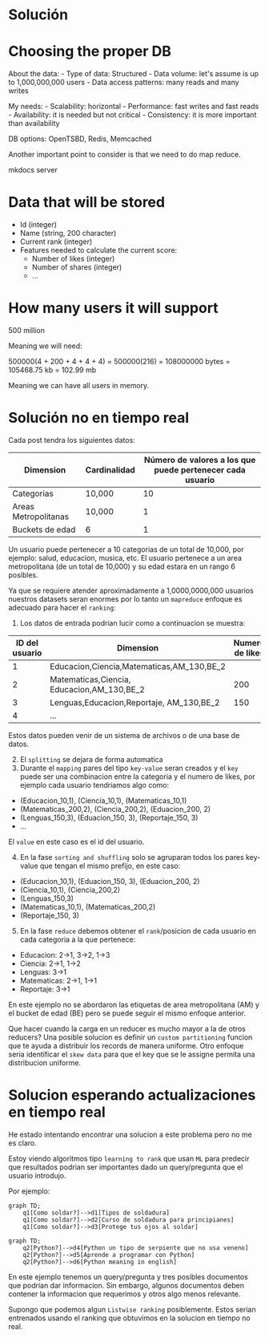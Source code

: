 # Solución

# Choosing the proper DB

About the data:
    - Type of data: Structured
    - Data volume: let's assume is up to 1,000,000,000 users
    - Data access patterns: many reads and many writes

My needs:
    - Scalability: horizontal
    - Performance: fast writes and fast reads
    - Availability: it is needed but not critical
    - Consistency: it is more important than availability

DB options: OpenTSBD, Redis, Memcached

Another important point to consider is that we need to do map reduce.

mkdocs server

# Data that will be stored
- Id (integer)
- Name (string, 200 character)
- Current rank (integer)
- Features needed to calculate the current score:
    - Number of likes (integer)
    - Number of shares (integer)
    - ...

# How many users it will support

500 million

Meaning we will need:

500000(4 + 200 + 4 + 4 + 4) = 500000(216) = 108000000 bytes
= 105468.75 kb = 102.99 mb

Meaning we can have all users in memory.

# Solución no en tiempo real

Cada post tendra los siguientes datos:

| Dimension | Cardinalidad | Número de valores a los que puede pertenecer cada usuario |
| --------- | ------------ | ---------------------------------------------------------- |
| Categorias | 10,000 | 10 |
| Areas Metropolitanas | 10,000 | 1 |
| Buckets de edad | 6 | 1 |

Un usuario puede pertenecer a 10 categorias de un total de 10,000, por ejemplo: salud, educacion, musica, etc. El usuario pertenece a un area metropolitana (de un total de 10,000) y su edad estara en un rango 6 posibles.

Ya que se requiere atender aproximadamente a 1,0000,0000,000 usuarios nuestros datasets seran enormes por lo tanto un `mapreduce` enfoque es adecuado para hacer el `ranking`:

1. Los datos de entrada podrian lucir como a continuacion se muestra:

|ID del usuario|Dimension|Numero de likes|
|--|----------|---------------|
|1|Educacion,Ciencia,Matematicas,AM_130,BE_2|
|2|Matematicas,Ciencia, Educacion,AM_130,BE_2|200|
|3|Lenguas,Educacion,Reportaje, AM_130,BE_2|150|
|4|...

Estos datos pueden venir de un sistema de archivos o de una base de datos.

2. El `splitting` se dejara de forma automatica
3. Durante el `mapping` pares del tipo `key-value` seran creados y el `key` puede ser una combinacion entre la categoria y el numero de likes, por ejemplo cada usuario tendriamos algo como:

- (Educacion_10,1), (Ciencia_10,1), (Matematicas_10,1)
- (Matematicas_200,2), (Ciencia_200,2), (Eduacion_200, 2)
- (Lenguas_150,3), (Eduacion_150, 3), (Reportaje_150, 3)
- ...

El `value` en este caso es el id del usuario.

4. En la fase `sorting and shuffling` solo se agruparan todos los pares key-value que tengan el mismo prefijo, en este caso:

- (Educacion_10,1), (Eduacion_150, 3), (Eduacion_200, 2)
- (Ciencia_10,1), (Ciencia_200,2)
- (Lenguas_150,3)
- (Matematicas_10,1), (Matematicas_200,2)
- (Reportaje_150, 3)

5. En la fase `reduce` debemos obtener el `rank`/posicion de cada usuario en cada categoria a la que pertenece:

- Educacion: 2->1, 3->2, 1->3
- Ciencia: 2->1, 1->2
- Lenguas: 3->1
- Matematicas: 2->1, 1->1
- Reportaje: 3->1

En este ejemplo no se abordaron las etiquetas de area metropolitana (AM) y el bucket de edad (BE) pero se puede seguir el mismo enfoque anterior.

Que hacer cuando la carga en un reducer es mucho mayor a la de otros reducers? Una posible solucion es definir un `custom partitioning` funcion que te ayuda a distribuir los records de manera uniforme. Otro enfoque seria identificar el `skew data` para que el key que se le assigne permita una distribucion uniforme.

# Solucion esperando actualizaciones en tiempo real

He estado intentando encontrar una solucion a este problema pero no me es claro.

Estoy viendo algoritmos tipo `learning to rank` que usan `ML` para predecir que resultados podrian ser importantes dado un query/pregunta que el usuario introdujo.

Por ejemplo:

```mermaid
graph TD;
    q1[Como soldar?]-->d1[Tipos de soldadura]
    q1[Como soldar?]-->d2[Curso de soldadura para principianes]
    q1[Como soldar?]-->d3[Protege tus ojos al soldar]
```


```mermaid
graph TD;
    q2[Python?]-->d4[Python un tipo de serpiente que no usa veneno]
    q2[Python?]-->d5[Aprende a programar con Python]
    q2[Python?]-->d6[Python meaning in english]

```

En este ejemplo tenemos un query/pregunta y tres posibles documentos que podrian dar informacion. Sin embargo, algunos documentos deben contener la informacion que requerimos y otros algo menos relevante.

Supongo que podemos algun `Listwise ranking` posiblemente. Estos serian entrenados usando el ranking que obtuvimos en la solucion en tiempo no real.





